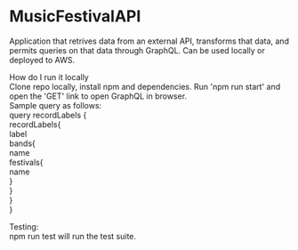 # MusicFestivalAPI
Application that retrives data from an external API, transforms that data, and permits queries on that data through GraphQL. 
Can be used locally or deployed to AWS.
    

How do I run it locally  
Clone repo locally, install npm and dependencies. 
Run 'npm run start' and open the 'GET' link to open GraphQL in browser.  
Sample query as follows:  
query recordLabels {  
  recordLabels{  
    label  
    bands{  
      name  
      festivals{  
        name  
      }     
    }  
  }  
}  
  
  
Testing:   
npm run test will run the test suite.
 



